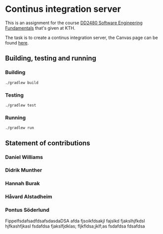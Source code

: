 # Continus integration server

This is an assignment for the course [DD2480 Software Engineering Fundamentals](https://www.kth.se/student/kurser/kurs/DD2480?l=en) that's given at KTH. 

The task is to create a continus integration server, the Canvas page can be found [here](https://canvas.kth.se/courses/37918/assignments/235346).

## Building, testing and running

### Building

`./gradlew build`

### Testing

`./gradlew test`

### Running

`./gradlew run`

## Statement of contributions

### Daniel Williams

### Didrik Munther

### Hannah Burak

### Håvard Alstadheim

### Pontus Söderlund

FippelfsdafsadfdsafsdasdaDSA
afda
fjsoikfdsakjl
fajslkd
fjakslhjfkdsl
hjfkashfjkasl
fsdafdsa
fjakslfjdklas;
fljkfldsa;jklf;as
fsdafdsa
fdsafdsa
